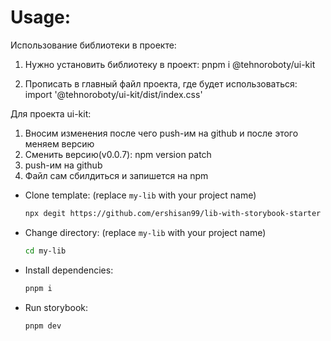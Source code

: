 # Usage:

Использование библиотеки в проекте:
1. Нужно установить библиотеку в проект: 
pnpm i @tehnoroboty/ui-kit

2. Прописать в главный файл проекта, где будет использоваться: 
import '@tehnoroboty/ui-kit/dist/index.css'

Для проекта ui-kit:
1. Вносим изменения после чего push-им на github и после этого меняем версию
2. Сменить версию(v0.0.7):
npm version patch
3. push-им на github
4. Файл сам сбилдиться и запишется на npm

- Clone template: (replace `my-lib` with your project name)
  ```bash
  npx degit https://github.com/ershisan99/lib-with-storybook-starter my-lib
  ```

- Change directory: (replace `my-lib` with your project name)
  ```bash
  cd my-lib
  ```

- Install dependencies:
  ```bash
  pnpm i
  ```

- Run storybook:
  ```bash
  pnpm dev
  ```


